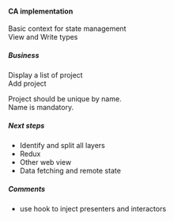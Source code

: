 #### CA implementation

Basic context for state management  
View and Write types

##### Business

Display a list of project  
Add project

Project should be unique by name.  
Name is mandatory.

##### Next steps

* Identify and split all layers
* Redux
* Other web view
* Data fetching and remote state

##### Comments

* use hook to inject presenters and interactors
